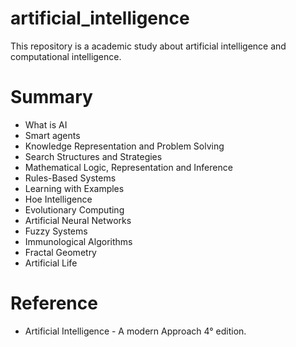 # artificial_intelligence
This repository is a academic study about artificial intelligence and computational intelligence.

# Summary

* What is AI
* Smart agents
* Knowledge Representation and Problem Solving
* Search Structures and Strategies
* Mathematical Logic, Representation and Inference
* Rules-Based Systems
* Learning with Examples
* Hoe Intelligence
* Evolutionary Computing
* Artificial Neural Networks
* Fuzzy Systems
* Immunological Algorithms
* Fractal Geometry
* Artificial Life

# Reference

* Artificial Intelligence - A modern Approach 4° edition.